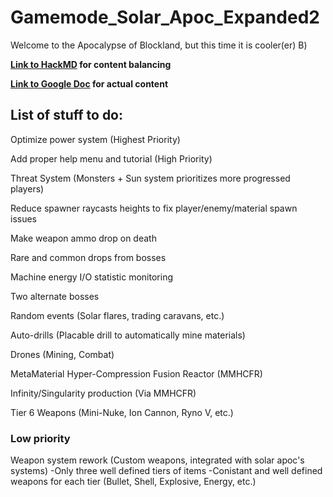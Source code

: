 # Gamemode_Solar_Apoc_Expanded2

Welcome to the Apocalypse of Blockland, but this time it is cooler(er) B)

**[Link to HackMD](https://hackmd.io/@Fastmapler/BksGsimCK) for content balancing**

**[Link to Google Doc](https://docs.google.com/file/d/1m3-dcelrbrEDwQBHapI36xYq_OGoO1j0/edit?usp=docslist_api&filetype=msword) for actual content**


## List of stuff to do:

Optimize power system (Highest Priority)

Add proper help menu and tutorial (High Priority)

Threat System (Monsters + Sun system prioritizes more progressed players)

Reduce spawner raycasts heights to fix player/enemy/material spawn issues

Make weapon ammo drop on death

Rare and common drops from bosses

Machine energy I/O statistic monitoring

Two alternate bosses

Random events (Solar flares, trading caravans, etc.)

Auto-drills (Placable drill to automatically mine materials)

Drones (Mining, Combat)

MetaMaterial Hyper-Compression Fusion Reactor (MMHCFR)

Infinity/Singularity production (Via MMHCFR)

Tier 6 Weapons (Mini-Nuke, Ion Cannon, Ryno V, etc.)

### Low priority

Weapon system rework (Custom weapons, integrated with solar apoc's systems)
    -Only three well defined tiers of items
    -Conistant and well defined weapons for each tier (Bullet, Shell, Explosive, Energy, etc.)
